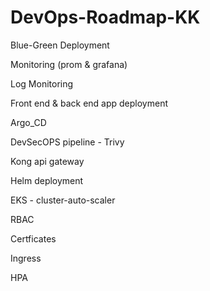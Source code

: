 # DevOps-Roadmap-KK

Blue-Green Deployment

Monitoring (prom & grafana)

Log Monitoring

Front end & back end app deployment

Argo_CD

DevSecOPS pipeline - Trivy

Kong api gateway

Helm deployment

EKS - cluster-auto-scaler

RBAC

Certficates

Ingress

HPA
